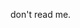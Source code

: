 don't read me.
<!---
xooxq/xooxq is a ✨ special ✨ repository because its `README.md` (this file) appears on your GitHub profile.
You can click the Preview link to take a look at your changes.
--->
